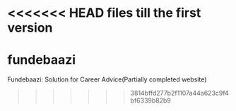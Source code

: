 <<<<<<< HEAD
files till the first version
=======
# fundebaazi
Fundebaazi: Solution for Career Advice(Partially completed website)
>>>>>>> 3814bffd277b2f1107a44a623c9f4bf6339b82b9
